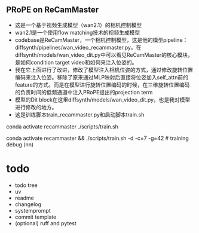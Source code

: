 ## PRoPE on ReCamMaster
+ 这是一个基于视频生成模型（wan2.1）的相机控制模型
+ wan2.1是一个使用flow matching技术的视频生成模型
+ codebase是ReCamMaster，一个相机控制模型，这是他的模型pipeline：diffsynth/pipelines/wan_video_recammaster.py。在diffsynth/models/wan_video_dit.py中可以看见ReCamMaster的核心模块，是如何condition target video和如何来注入位姿的。
+ 我在它上面进行了改进，修改了模型注入相机位姿的方式，通过修改旋转位置编码来注入位姿。移除了原来通过MLP映射后直接将位姿加入self_attn前的feature的方式。而是在模型进行旋转位置编码的时候，在三维旋转位置编码的负责时间的低频通道中注入PRoPE提出的projection term
+ 模型的Dit block在这里diffsynth/models/wan_video_dit.py，也是我对模型进行修改的地方。
+ 这是训练脚本train_recammaster.py和启动脚本train.sh

conda activate recammaster
./scripts/train.sh 


conda activate recammaster && ./scripts/train.sh -d -c=7 -g=42 # training debug (nn)


# todo

- todo tree
- uv 
- readme
- changelog
- systemprompt
- commit template
- (optional) ruff and pytest